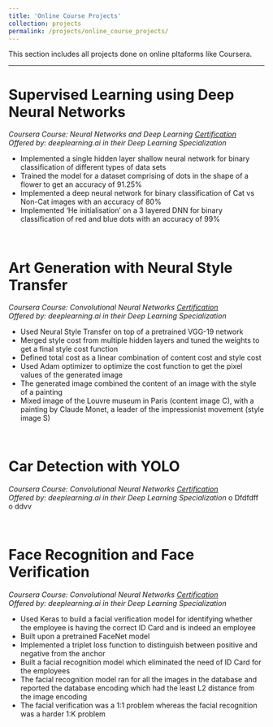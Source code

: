 ```yaml
---
title: 'Online Course Projects'
collection: projects
permalink: /projects/online_course_projects/
---
```


This section includes all projects done on online pltaforms like Coursera.

---

Supervised Learning using Deep Neural Networks 
=====
*Coursera Course: Neural Networks and Deep Learning*  *[Certification](https://www.exampleurl.com)*  
*Offered by: deeplearning.ai in their Deep Learning Specialization* 
* Implemented a single hidden layer shallow neural network for binary classification of different types of data sets
*	Trained the model for a dataset comprising of dots in the shape of a flower to get an accuracy of 91.25%
*	Implemented a deep neural network for binary classification of Cat vs Non-Cat images with an accuracy of 80%
* Implemented ‘He initialisation’ on a 3 layered DNN for binary classification of red and blue dots with an accuracy of 99%

<br>

Art Generation with Neural Style Transfer
=====
*Coursera Course: Convolutional Neural Networks*  *[Certification](https://www.exampleurl.com)*  
*Offered by: deeplearning.ai in their Deep Learning Specialization* 
*	Used Neural Style Transfer on top of a pretrained VGG-19 network
*	Merged style cost from multiple hidden layers and tuned the weights to get a final style cost function
*	Defined total cost as a linear combination of content cost and style cost
*	Used Adam optimizer to optimize the cost function to get the pixel values of the generated image
*	The generated image combined the content of an image with the style of a painting
*	Mixed image of the Louvre museum in Paris (content image C), with a painting by Claude Monet, a leader of the impressionist movement (style image S)

<br>

Car Detection with YOLO
=====
*Coursera Course: Convolutional Neural Networks*  *[Certification](https://www.exampleurl.com)*  
*Offered by: deeplearning.ai in their Deep Learning Specialization* 
o	Dfdfdff
o	ddvv

<br>

Face Recognition and Face Verification
=====
*Coursera Course: Convolutional Neural Networks*  *[Certification](https://www.exampleurl.com)*  
*Offered by: deeplearning.ai in their Deep Learning Specialization* 
*	Used Keras to build a facial verification model for identifying whether the employee is having the correct ID Card and is indeed an employee
*	Built upon a pretrained FaceNet model
*	Implemented a triplet loss function to distinguish between positive and negative from the anchor
*	Built a facial recognition model which eliminated the need of ID Card for the employees
*	The facial recognition model ran for all the images in the database and reported the database encoding which had the least L2 distance from the image encoding
*	The facial verification was a 1:1 problem whereas the facial recognition was a harder 1:K problem


